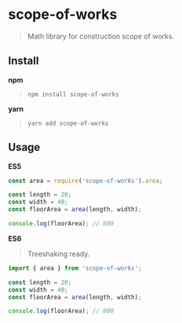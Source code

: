 # scope-of-works

> Math library for construction scope of works.

## Install

**npm**
> `npm install scope-of-works`

**yarn**
> `yarn add scope-of-works`

## Usage

**ES5**

```javascript
const area = require('scope-of-works').area;

const length = 20;
const width = 40;
const floorArea = area(length, width);

console.log(floorArea); // 800
```

**ES6**
> Treeshaking ready.

```javascript
import { area } from 'scope-of-works';

const length = 20;
const width = 40;
const floorArea = area(length, width);

console.log(floorArea); // 800
```
